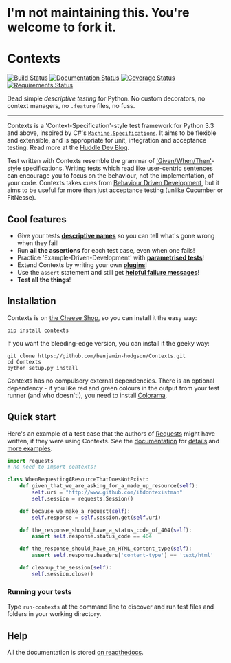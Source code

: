 I'm not maintaining this. You're welcome to fork it.
====================================================


Contexts
========
[![Build Status](https://travis-ci.org/benjamin-hodgson/Contexts.png?branch=master)](https://travis-ci.org/benjamin-hodgson/Contexts)
[![Documentation Status](https://readthedocs.org/projects/contexts/badge/?version=v0.11.2)](https://readthedocs.org/projects/contexts/?badge=v0.11.2)
[![Coverage Status](https://coveralls.io/repos/benjamin-hodgson/Contexts/badge.svg?branch=master&service=github)](https://coveralls.io/github/benjamin-hodgson/Contexts?branch=master)
[![Requirements Status](https://requires.io/github/benjamin-hodgson/Contexts/requirements.svg?branch=master)](https://requires.io/github/benjamin-hodgson/Contexts/requirements/?branch=master)

Dead simple _descriptive testing_ for Python. No custom decorators, no context managers,
no `.feature` files, no fuss.

-----------------------------

Contexts is a 'Context-Specification'-style test framework for Python 3.3 and above, inspired by C#'s
[`Machine.Specifications`](https://github.com/machine/machine.specifications).
It aims to be flexible and extensible, and is appropriate for unit, integration and acceptance testing. Read more at the [Huddle Dev Blog](http://tldr.huddle.com/blog/Write-Your-Tests-In-Another-Language/).

Test written with Contexts resemble the grammar of ['Given/When/Then'](http://martinfowler.com/bliki/GivenWhenThen.html)-style
specifications. Writing tests which read like user-centric sentences can encourage you to
focus on the behaviour, not the implementation, of your code.
Contexts takes cues from [Behaviour Driven Development](http://dannorth.net/introducing-bdd/),
but it aims to be useful for more than just acceptance testing (unlike Cucumber or FitNesse).

Cool features
-------------
* Give your tests [**descriptive names**](http://contexts.readthedocs.org/en/latest/guide.html#defining-tests)
  so you can tell what's gone wrong when they fail!
* Run **all the assertions** for each test case, even when one fails!
* Practice 'Example-Driven-Development' with [**parametrised tests**](http://contexts.readthedocs.org/en/latest/guide.html#examples-triangulating)!
* Extend Contexts by writing your own [**plugins**](http://contexts.readthedocs.org/en/latest/plugins.html)!
* Use the `assert` statement and still get [**helpful failure messages**](http://contexts.readthedocs.org/en/latest/guide.html#should-assertions)!
* **Test all the things**!

Installation
------------
Contexts is on [the Cheese Shop](https://pypi.python.org/pypi/Contexts), so you can install it the easy way:
```
pip install contexts
```

If you want the bleeding-edge version, you can install it the geeky way:
```
git clone https://github.com/benjamin-hodgson/Contexts.git
cd Contexts
python setup.py install
```

Contexts has no compulsory external dependencies. There is an optional dependency -
if you like red and green colours in the output from your test runner
(and who doesn't!), you need to install [Colorama](https://pypi.python.org/pypi/colorama).

Quick start
-----------
Here's an example of a test case that the authors of [Requests](https://github.com/kennethreitz/requests)
might have written, if they were using Contexts.
See the [documentation](http://contexts.readthedocs.org/en/latest)
for [details](http://contexts.readthedocs.org/en/latest/guide.html)
and [more examples](http://contexts.readthedocs.org/en/latest/samples.html).

```python
import requests
# no need to import contexts!

class WhenRequestingAResourceThatDoesNotExist:
    def given_that_we_are_asking_for_a_made_up_resource(self):
        self.uri = "http://www.github.com/itdontexistman"
        self.session = requests.Session()

    def because_we_make_a_request(self):
        self.response = self.session.get(self.uri)

    def the_response_should_have_a_status_code_of_404(self):
        assert self.response.status_code == 404

    def the_response_should_have_an_HTML_content_type(self):
        assert self.response.headers['content-type'] == 'text/html'

    def cleanup_the_session(self):
        self.session.close()
```

### Running your tests
Type `run-contexts` at the command line to discover and run test files and folders in your working directory.

Help
----
All the documentation is stored [on readthedocs](http://contexts.readthedocs.org/en/latest/index.html).
